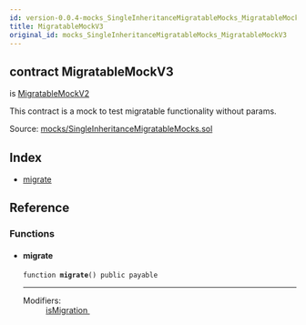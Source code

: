 ```yaml
---
id: version-0.0.4-mocks_SingleInheritanceMigratableMocks_MigratableMockV3
title: MigratableMockV3
original_id: mocks_SingleInheritanceMigratableMocks_MigratableMockV3
---
```


<div class="contract-doc"><div class="contract"><h2 class="contract-header"><span class="contract-kind">contract</span> MigratableMockV3</h2><p class="base-contracts"><span>is</span> <a href="mocks_SingleInheritanceMigratableMocks_MigratableMockV2.html">MigratableMockV2</a></p><p class="description">This contract is a mock to test migratable functionality without params.</p><div class="source">Source: <a href="git+https://github.com/zeppelinos/zos-lib/blob/v0.1.12/contracts/mocks/SingleInheritanceMigratableMocks.sol" target="_blank">mocks/SingleInheritanceMigratableMocks.sol</a></div></div><div class="index"><h2>Index</h2><ul><li><a href="mocks_SingleInheritanceMigratableMocks_MigratableMockV3.html#migrate">migrate</a></li></ul></div><div class="reference"><h2>Reference</h2><div class="functions"><h3>Functions</h3><ul><li><div class="item function"><span id="migrate" class="anchor-marker"></span><h4 class="name">migrate</h4><div class="body"><code class="signature">function <strong>migrate</strong><span>() </span><span>public </span><span>payable </span></code><hr/><dl><dt><span class="label-modifiers">Modifiers:</span></dt><dd><a href="migrations_Migratable.html#isMigration">isMigration </a></dd></dl></div></div></li></ul></div></div></div>
